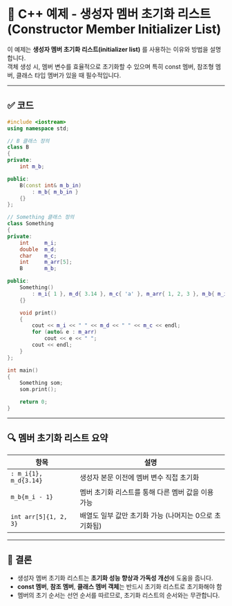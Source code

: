 # 📘 C++ 예제 - 생성자 멤버 초기화 리스트 (Constructor Member Initializer List)

이 예제는 **생성자 멤버 초기화 리스트(initializer list)** 를 사용하는 이유와 방법을 설명합니다.  
객체 생성 시, 멤버 변수를 효율적으로 초기화할 수 있으며 특히 const 멤버, 참조형 멤버, 클래스 타입 멤버가 있을 때 필수적입니다.

---

## ✅ 코드

```cpp
#include <iostream>
using namespace std;

// B 클래스 정의
class B
{
private:
	int m_b;

public:
	B(const int& m_b_in)
		: m_b{ m_b_in }
	{}
};

// Something 클래스 정의
class Something
{
private:
	int		m_i;       
	double	m_d;        
	char	m_c;        
	int		m_arr[5];   
	B		m_b;         

public:
	Something()
		: m_i{ 1 }, m_d{ 3.14 }, m_c{ 'a' }, m_arr{ 1, 2, 3 }, m_b{ m_i - 1 }
	{}

	void print()
	{
		cout << m_i << " " << m_d << " " << m_c << endl;
		for (auto& e : m_arr)
			cout << e << " ";
		cout << endl;
	}
};

int main()
{
	Something som;
	som.print();

	return 0;
}
```

---

## 🔍 멤버 초기화 리스트 요약

| 항목 | 설명 |
|------|------|
| `: m_i{1}, m_d{3.14}` | 생성자 본문 이전에 멤버 변수 직접 초기화 |
| `m_b{m_i - 1}` | 멤버 초기화 리스트를 통해 다른 멤버 값을 이용 가능 |
| `int arr[5]{1, 2, 3}` | 배열도 일부 값만 초기화 가능 (나머지는 0으로 초기화됨) |

---

## 📌 결론

- 생성자 멤버 초기화 리스트는 **초기화 성능 향상과 가독성 개선**에 도움을 줍니다.
- **const 멤버**, **참조 멤버**, **클래스 멤버 객체**는 반드시 초기화 리스트로 초기화해야 함
- 멤버의 초기 순서는 선언 순서를 따르므로, 초기화 리스트의 순서와는 무관합니다.
